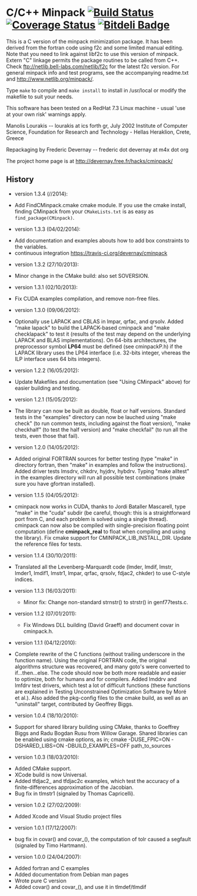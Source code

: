 C/C++ Minpack [![Build Status](https://api.travis-ci.org/devernay/cminpack.png?branch=master)](https://travis-ci.org/devernay/cminpack) [![Coverage Status](https://coveralls.io/repos/devernay/cminpack/badge.png?branch=master)](https://coveralls.io/r/devernay/cminpack?branch=master) [![Bitdeli Badge](https://d2weczhvl823v0.cloudfront.net/devernay/cminpack/trend.png)](https://bitdeli.com/free "Bitdeli Badge")
==========

This is a C version of the minpack minimization package.
It has been derived from the fortran code using f2c and
some limited manual editing. Note that you need to link
against libf2c to use this version of minpack. Extern "C"
linkage permits the package routines to be called from C++.
Check ftp://netlib.bell-labs.com/netlib/f2c for the latest
f2c version. For general minpack info and test programs, see
the accompanying readme.txt and http://www.netlib.org/minpack/.

Type `make` to compile and `make install` to install in /usr/local
or modify the makefile to suit your needs.

This software has been tested on a RedHat 7.3 Linux machine -
usual 'use at your own risk' warnings apply.

Manolis Lourakis -- lourakis at ics forth gr, July 2002
	Institute of Computer Science,
	Foundation for Research and Technology - Hellas
	Heraklion, Crete, Greece

Repackaging by Frederic Devernay -- frederic dot devernay at m4x dot org

The project home page is at http://devernay.free.fr/hacks/cminpack/

History
------

* version 1.3.4 (//2014):
 - Add FindCMinpack.cmake cmake module. If you use the cmake install,
   finding CMinpack from your `CMakeLists.txt` is as easy as
   `find_package(CMinpack)`.

* version 1.3.3 (04/02/2014):
 - Add documentation and examples abouts how to add box constraints to the variables.
 - continuous integration https://travis-ci.org/devernay/cminpack

* version 1.3.2 (27/10/2013):
 - Minor change in the CMake build: also set SOVERSION.

* version 1.3.1 (02/10/2013):
 - Fix CUDA examples compilation, and remove non-free files.

* version 1.3.0 (09/06/2012):
 - Optionally use LAPACK and CBLAS in lmpar, qrfac, and qrsolv. Added
  "make lapack" to build the LAPACK-based cminpack and "make
  checklapack" to test it (results of the test may depend on the
  underlying LAPACK and BLAS implementations).
  On 64-bits architectures, the preprocessor symbol __LP64__ must be
  defined (see cminpackP.h) if the LAPACK library uses the LP64
  interface (i.e. 32-bits integer, vhereas the ILP interface uses 64
  bits integers).

* version 1.2.2 (16/05/2012):
 - Update Makefiles and documentation (see "Using CMinpack" above) for
  easier building and testing.

* version 1.2.1 (15/05/2012):
 - The library can now be built as double, float or half
  versions. Standard tests in the "examples" directory can now be
  lauched using "make check" (to run common tests, including against
  the float version), "make checkhalf" (to test the half version) and
  "make checkfail" (to run all the tests, even those that fail).

* version 1.2.0 (14/05/2012):
- Added original FORTRAN sources for better testing (type "make" in
  directory fortran, then "make" in examples and follow the
  instructions). Added driver tests lmsdrv, chkdrv, hyjdrv,
  hybdrv. Typing "make alltest" in the examples directory will run all
  possible test combinations (make sure you have gfortran installed).

* version 1.1.5 (04/05/2012):
 - cminpack now works in CUDA, thanks to Jordi Bataller Mascarell, type
   "make" in the "cuda" subdir (be careful, though: this is a
   straightforward port from C, and each problem is solved using a
   single thread). cminpack can now also be compiled with
   single-precision floating point computation (define
   __cminpack_real__ to float when compiling and using the
   library). Fix cmake support for CMINPACK_LIB_INSTALL_DIR. Update the
   reference files for tests.

* version 1.1.4 (30/10/2011):
 - Translated all the Levenberg-Marquardt code (lmder, lmdif, lmstr,
     lmder1, lmdif1, lmstr1, lmpar, qrfac, qrsolv, fdjac2, chkder) to use
     C-style indices.

* version 1.1.3 (16/03/2011):
  - Minor fix: Change non-standard strnstr() to strstr() in
     genf77tests.c.

* version 1.1.2 (07/01/2011):
   - Fix Windows DLL building (David Graeff) and document covar in
     cminpack.h.

* version 1.1.1 (04/12/2010):
 - Complete rewrite of the C functions (without trailing underscore in
   the function name). Using the original FORTRAN code, the original
   algorithms structure was recovered, and many goto's were converted
   to if...then...else. The code should now be both more readable and
   easier to optimize, both for humans and for compilers. Added lmddrv
   and lmfdrv test drivers, which test a lot of difficult functions
   (these functions are explained in Testing Unconstrained Optimization
   Software by Moré et al.). Also added the pkg-config files to the
   cmake build, as well as an "uninstall" target, contributed by
   Geoffrey Biggs.

* version 1.0.4 (18/10/2010):
 - Support for shared library building using CMake, thanks to Goeffrey
   Biggs and Radu Bogdan Rusu from Willow Garage. Shared libraries can be
   enabled using cmake options, as in;
 cmake -DUSE_FPIC=ON -DSHARED_LIBS=ON -DBUILD_EXAMPLES=OFF path_to_sources

* version 1.0.3 (18/03/2010):
 - Added CMake support.
 - XCode build is now Universal.
 - Added tfdjac2_ and tfdjac2c examples, which test the accuracy of a
   finite-differences approximation of the Jacobian.
 - Bug fix in tlmstr1 (signaled by Thomas Capricelli).

* version 1.0.2 (27/02/2009):
 - Added Xcode and Visual Studio project files

* version 1.0.1 (17/12/2007):
 - bug fix in covar() and covar_(), the computation of tolr caused a
   segfault (signaled by Timo Hartmann).

* version 1.0.0 (24/04/2007):
 - Added fortran and C examples
 - Added documentation from Debian man pages
 - Wrote pure C version
 - Added covar() and covar_(), and use it in tlmdef/tlmdif

